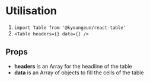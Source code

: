 # Utilisation

1. `import Table from '@kyoungeun/react-table'`
2. `<Table headers={} data={} />`

## Props

- **headers** is an Array for the headline of the table
- **data** is an Array of objects to fill the cells of the table

